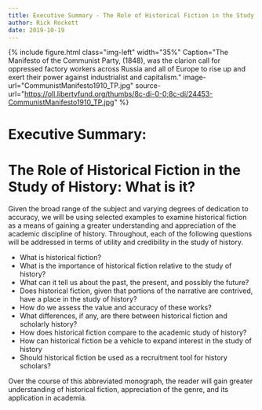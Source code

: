 ```yaml
---
title: Executive Summary - The Role of Historical Fiction in the Study of History: What is it?
author: Rick Rockett
date: 2019-10-19
---
```


{% include figure.html class="img-left" width="35%" Caption="The Manifesto of the Communist Party, (1848), was the clarion call for oppressed factory workers across Russia and all of Europe to rise up and exert their power against industrialist and capitalism." image-url="CommunistManifesto1910_TP.jpg" source-url="https://oll.libertyfund.org/thumbs/8c-di-0-0;8c-di/24453-CommunistManifesto1910_TP.jpg" %}

# Executive Summary: 
# The Role of Historical Fiction in the Study of History: What is it?

Given the broad range of the subject and varying degrees of dedication to accuracy, we will be using selected examples to examine historical fiction as a means of gaining a greater understanding and appreciation of the academic discipline of history. Throughout, each of the following questions will be addressed in terms of utility and credibility in the study of history.

- What is historical fiction?
- What is the importance of historical fiction relative to the study of history?
- What can it tell us about the past, the present, and possibly the future?
- Does historical fiction, given that portions of the narrative are contrived, have a place in the study of history?
- How do we assess the value and accuracy of these works?
- What differences, if any, are there between historical fiction and scholarly history?
- How does historical fiction compare to the academic study of history?
- How can historical fiction be a vehicle to expand interest in the study of history
- Should historical fiction be used as a recruitment tool for history scholars?

Over the course of this abbreviated monograph, the reader will gain greater understanding of historical fiction, appreciation of the genre, and its application in academia.
